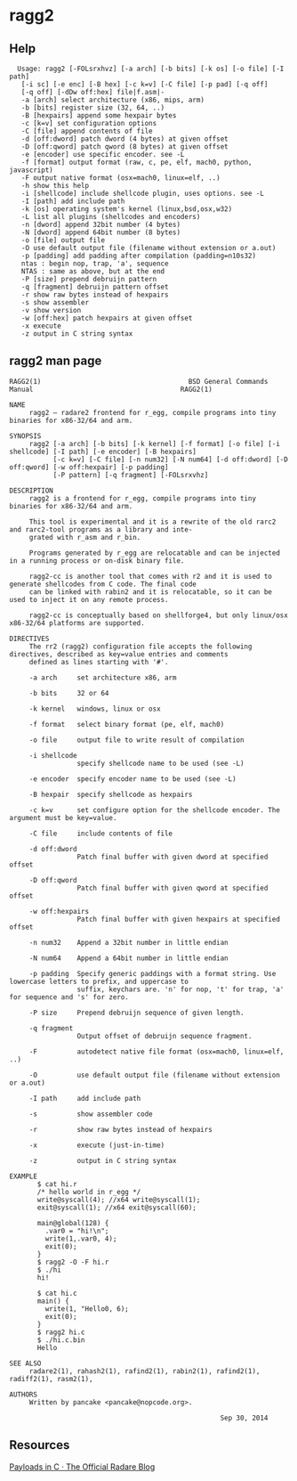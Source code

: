 <!-- TITLE: Ragg 2 -->

# ragg2

## Help

      Usage: ragg2 [-FOLsrxhvz] [-a arch] [-b bits] [-k os] [-o file] [-I path]
       [-i sc] [-e enc] [-B hex] [-c k=v] [-C file] [-p pad] [-q off]
       [-q off] [-dDw off:hex] file|f.asm|-
       -a [arch] select architecture (x86, mips, arm)
       -b [bits] register size (32, 64, ..)
       -B [hexpairs] append some hexpair bytes
       -c [k=v] set configuration options
       -C [file] append contents of file
       -d [off:dword] patch dword (4 bytes) at given offset
       -D [off:qword] patch qword (8 bytes) at given offset
       -e [encoder] use specific encoder. see -L
       -f [format] output format (raw, c, pe, elf, mach0, python, javascript)
       -F output native format (osx=mach0, linux=elf, ..)
       -h show this help
       -i [shellcode] include shellcode plugin, uses options. see -L
       -I [path] add include path
       -k [os] operating system's kernel (linux,bsd,osx,w32)
       -L list all plugins (shellcodes and encoders)
       -n [dword] append 32bit number (4 bytes)
       -N [dword] append 64bit number (8 bytes)
       -o [file] output file
       -O use default output file (filename without extension or a.out)
       -p [padding] add padding after compilation (padding=n10s32)
       ntas : begin nop, trap, 'a', sequence
       NTAS : same as above, but at the end
       -P [size] prepend debruijn pattern
       -q [fragment] debruijn pattern offset
       -r show raw bytes instead of hexpairs
       -s show assembler
       -v show version
       -w [off:hex] patch hexpairs at given offset
       -x execute
       -z output in C string syntax

## ragg2 man page

```
RAGG2(1)                                     BSD General Commands Manual                                     RAGG2(1)

NAME
     ragg2 — radare2 frontend for r_egg, compile programs into tiny binaries for x86-32/64 and arm.

SYNOPSIS
     ragg2 [-a arch] [-b bits] [-k kernel] [-f format] [-o file] [-i shellcode] [-I path] [-e encoder] [-B hexpairs]
           [-c k=v] [-C file] [-n num32] [-N num64] [-d off:dword] [-D off:qword] [-w off:hexpair] [-p padding]
           [-P pattern] [-q fragment] [-FOLsrxvhz]

DESCRIPTION
     ragg2 is a frontend for r_egg, compile programs into tiny binaries for x86-32/64 and arm.

     This tool is experimental and it is a rewrite of the old rarc2 and rarc2-tool programs as a library and inte‐
     grated with r_asm and r_bin.

     Programs generated by r_egg are relocatable and can be injected in a running process or on-disk binary file.

     ragg2-cc is another tool that comes with r2 and it is used to generate shellcodes from C code. The final code
     can be linked with rabin2 and it is relocatable, so it can be used to inject it on any remote process.

     ragg2-cc is conceptually based on shellforge4, but only linux/osx x86-32/64 platforms are supported.

DIRECTIVES
     The rr2 (ragg2) configuration file accepts the following directives, described as key=value entries and comments
     defined as lines starting with '#'.

     -a arch     set architecture x86, arm

     -b bits     32 or 64

     -k kernel   windows, linux or osx

     -f format   select binary format (pe, elf, mach0)

     -o file     output file to write result of compilation

     -i shellcode
                 specify shellcode name to be used (see -L)

     -e encoder  specify encoder name to be used (see -L)

     -B hexpair  specify shellcode as hexpairs

     -c k=v      set configure option for the shellcode encoder. The argument must be key=value.

     -C file     include contents of file

     -d off:dword
                 Patch final buffer with given dword at specified offset

     -D off:qword
                 Patch final buffer with given qword at specified offset

     -w off:hexpairs
                 Patch final buffer with given hexpairs at specified offset

     -n num32    Append a 32bit number in little endian

     -N num64    Append a 64bit number in little endian

     -p padding  Specify generic paddings with a format string. Use lowercase letters to prefix, and uppercase to
                 suffix, keychars are. 'n' for nop, 't' for trap, 'a' for sequence and 's' for zero.

     -P size     Prepend debruijn sequence of given length.

     -q fragment
                 Output offset of debruijn sequence fragment.

     -F          autodetect native file format (osx=mach0, linux=elf, ..)

     -O          use default output file (filename without extension or a.out)

     -I path     add include path

     -s          show assembler code

     -r          show raw bytes instead of hexpairs

     -x          execute (just-in-time)

     -z          output in C string syntax

EXAMPLE
       $ cat hi.r
       /* hello world in r_egg */
       write@syscall(4); //x64 write@syscall(1);
       exit@syscall(1); //x64 exit@syscall(60);

       main@global(128) {
         .var0 = "hi!\n";
         write(1,.var0, 4);
         exit(0);
       }
       $ ragg2 -O -F hi.r
       $ ./hi
       hi!

       $ cat hi.c
       main() {
         write(1, "Hello0, 6);
         exit(0);
       }
       $ ragg2 hi.c
       $ ./hi.c.bin
       Hello

SEE ALSO
     radare2(1), rahash2(1), rafind2(1), rabin2(1), rafind2(1), radiff2(1), rasm2(1),

AUTHORS
     Written by pancake <pancake@nopcode.org>.

                                                     Sep 30, 2014

```


## Resources
[Payloads in C · The Official Radare Blog](http://radare.today/posts/payloads-in-c/)